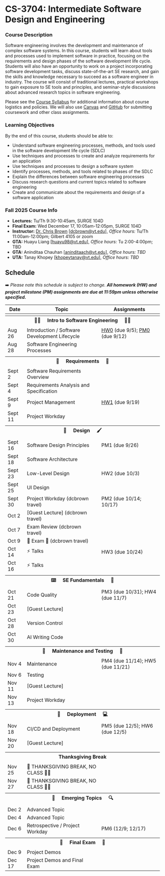 # CS-3704: Intermediate Software Design and Engineering

### Course Description

Software engineering involves the development and maintenance of complex software systems. In this course, students will learn about tools and processes used to implement software in practice, focusing on the requirements and design phases of the software development life cycle. Students will also have an opportunity to work on a project incorporating software development tasks, discuss state-of-the-art SE research, and gain the skills and knowledge necessary to succeed as a software engineer in industry. The course will consist of traditional lectures, practical workshops to gain exposure to SE tools and principles, and seminar-style discussions about advanced research topics in software engineering.

Please see the [Course Syllabus](https://docs.google.com/document/d/1jGqHKlM8QHy8utRZ1Kg8g8SqumzIuqXvaba-oTESLvI/edit?usp=sharing) for additional information about course logistics and policies. We will also use [Canvas](https://canvas.vt.edu/courses/196188) and [GitHub](https://github.com/) for submitting coursework and other class assignments.

### Learning Objectives

By the end of this course, students should be able to:
* Understand software engineering processes, methods, and tools used in the software development life cycle (SDLC)
* Use techniques and processes to create and analyze requirements for an application
* Use techniques and processes to design a software system
* Identify processes, methods, and tools related to phases of the SDLC
* Explain the differences between software engineering processes
* Discuss research questions and current topics related to software engineering
* Create and communicate about the requirements and design of a software application


### Fall 2025 Course Info

* **Lectures:** Tu/Th 9:30-10:45am, SURGE 104D
* **Final Exam:** Wed December 17, 10:05am-12:05pm, SURGE 104D
* **Instructor:** [Dr. Chris Brown](https://chbrown13.github.io) [dcbrown@vt.edu], *Office hours:* Tu/Th 11:00am-12:00pm; Gilbert 4105 or zoom
* **GTA:** Huayu Liang [huayu98@vt.edu], *Office hours:* Tu 2:00-4:00pm; TBD
* **GTA:** Aninditaa Chauhan [aninditaach@vt.edu], *Office hours: TBD*
* **UTA:** Tanay Khopey [khopeytanay@vt.edu], *Office hours: TBD*

## Schedule 

➡️ _Please note this schedule is subject to change. **All homework (HW) and project milestone (PM) assignments are due at 11:59pm unless otherwise specified.**_

| Date     | Topic                            |  Assignments       |
|----------|----------------------------------|------------------  |
| <tr><th colspan=3> 👨‍💻 &nbsp;&nbsp;&nbsp; Intro to Software Engineering &nbsp;&nbsp;&nbsp; 👩‍💻 </th></tr> |
| Aug 26  | Introduction / Software Development Lifecycle | [HW0](https://canvas.vt.edu/courses/215812/assignments/2481865) (due 9/5); [PM0](https://canvas.vt.edu/courses/215812/assignments/2481868) (due 9/12) |
| Aug 28  | Software Engineering Processes | |
| <tr><th colspan=3> 📜 &nbsp;&nbsp;&nbsp; Requirements &nbsp;&nbsp;&nbsp; 📖 </th></tr> |
| Sept 2  | Software Requirements Overview |  |
| Sept 4  | Requirements Analysis and Specification |  |
| Sept 9  | Project Management | [HW1](https://canvas.vt.edu/courses/215812/assignments/2481867) (due 9/19) |
| Sept 11 | Project Workday |  |
| <tr><th colspan=3> 🎨 &nbsp;&nbsp;&nbsp; Design &nbsp;&nbsp;&nbsp; 🖌️ </th></tr> |
| Sept 16 | Software Design Principles | PM1 (due 9/26) |
| Sept 18 | Software Architecture |  |
| Sept 23 | Low-Level Design | HW2 (due 10/3) |
| Sept 25 | UI Design | |
| Sept 30 | Project Workday (dcbrown travel) | PM2 (due 10/14; 10/17) |
| Oct 2   | [Guest Lecture] (dcbrown travel) | |
| Oct 7   | Exam Review (dcbrown travel)  | |
| Oct 9   | 💯 Exam 💯 (dcbrown travel) | |
| Oct 14  | ⚡ Talks | HW3 (due 10/24) |
| Oct 16  | ⚡ Talks |  |
| <tr><th colspan=3>  ⌨️ &nbsp;&nbsp;&nbsp; SE Fundamentals &nbsp;&nbsp;&nbsp; 📝  </th></tr> |
| Oct 21  | Code Quality | PM3 (due 10/31); HW4 (due 11/7)  |
| Oct 23  | [Guest Lecture] |  |
| Oct 28  | Version Control |  |
| Oct 30  | AI Writing Code |  |
| <tr><th colspan=3>  🧹 &nbsp;&nbsp;&nbsp; Maintenance and Testing &nbsp;&nbsp;&nbsp; 🧪  </th></tr> |
| Nov 4   | Maintenance | PM4 (due 11/14); HW5 (due 11/21) |
| Nov 6   | Testing | |
| Nov 11  | [Guest Lecture] | |
| Nov 13  | Project Workday | | 
|  <tr><th colspan=3> 🚀 &nbsp;&nbsp;&nbsp; Deployment &nbsp;&nbsp;&nbsp; 💻 </th></tr> |
| Nov 18  | CI/CD and Deployment | PM5 (due 12/5); HW6 (due 12/5)  |
| Nov 20  | [Guest Lecture] | |
|  <tr><th colspan=3> Thanksgiving Break </th></tr> |
| Nov 25 | 🦃 THANKSGIVING BREAK, NO CLASS 🙏🏿 | |
| Nov 27 | 🦃 THANKSGIVING BREAK, NO CLASS 🙏🏿 | |
|  <tr><th colspan=3> 👀 &nbsp;&nbsp;&nbsp; Emerging Topics &nbsp;&nbsp;&nbsp; 🔍 </th></tr> |
| Dec 2  | Advanced Topic  |  |
| Dec 4  | Advanced Topic | |
| Dec 6  | Retrospective / Project Workday | PM6 (12/9; 12/17) |
|  <tr><th colspan=3>  💯 &nbsp;&nbsp;&nbsp; Final Exam &nbsp;&nbsp;&nbsp; 💯  </th></tr> |
| Dec 9  | Project Demos | |
| Dec 17 | Project Demos and Final Exam |  |

